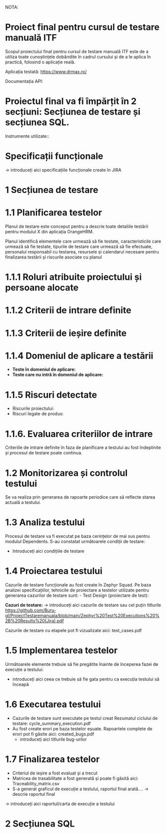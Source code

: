 NOTA:
# Proiect final pentru cursul de testare manuală ITF

Scopul proiectului final pentru cursul de testare manuală ITF este de a utiliza toate cunoștințele dobândite în cadrul cursului și de a le aplica în practică, folosind o aplicație reală.

Aplicația testată: https://www.drmax.ro/

Documentația API:

# Proiectul final va fi împărțit în 2 secțiuni: Secțiunea de testare și secțiunea SQL.

Instrumente utilizate::

# Specificații funcționale

-> introduceți aici specificațiile funcționale create în JIRA

# 1 Secțiunea de testare

# 1.1 Planificarea testelor

Planul de testare este conceput pentru a descrie toate detaliile testării pentru modulul X din aplicația OrangeHRM.

Planul identifică elementele care urmează să fie testate, caracteristicile care urmează să fie testate, tipurile de testare care urmează să fie efectuate, personalul responsabil cu testarea, resursele și calendarul necesare pentru finalizarea testării și riscurile asociate cu planul

# 1.1.1 Roluri atribuite proiectului și persoane alocate

# 1.1.2 Criterii de intrare definite

# 1.1.3 Criterii de ieșire definite

# 1.1.4 Domeniul de aplicare a testării

* __Teste în domeniul de aplicare:__  
* __Teste care nu intră în domeniul de aplicare:__

# 1.1.5 Riscuri detectate
* Riscurile proiectului:
* Riscuri legate de produs:

# 1.1.6. Evaluarea criteriilor de intrare

Criteriile de intrare definite în faza de planificare a testului au fost îndeplinite și procesul de testare poate continua.

# 1.2 Monitorizarea și controlul testului

Se va realiza prin generarea de rapoarte periodice care să reflecte starea actuală a testului.

# 1.3 Analiza testului

Procesul de testare va fi executat pe baza cerințelor de mai sus pentru modulul Dependents. S-au constatat următoarele condiții de testare:
* Introduceți aici condițiile de testare

# 1.4 Proiectarea testului

Cazurile de testare funcționale au fost create în Zephyr Squad. Pe baza analizei specificațiilor, tehnicile de proiectare a testelor utilizate pentru generarea cazurilor de testare sunt: - Test Design (proiectare de test):

**Cazuri de testare:**
-> introduceți aici cazurile de testare sau cel puțin titlurile
https://github.com/Buru-gl/ProiectTestaremanuala/blob/main/Zephyr%20Test%20Executions%20%2B%20Results%20(Jira).pdf

Cazurile de testare cu etapele pot fi vizualizate aici: test_cases.pdf

# 1.5 Implementarea testelor

Următoarele elemente trebuie să fie pregătite înainte de începerea fazei de execuție a testului:

* introduceți aici ceea ce trebuie să fie gata pentru ca execuția testului să înceapă

# 1.6 Executarea testului

* Cazurile de testare sunt executate pe testul creat Rezumatul ciclului de testare: cycle_summary_execution.pdf
* Au fost create erori pe baza testelor eșuate. Rapoartele complete de erori pot fi găsite aici: created_bugs.pdf
  * introduceți aici titlurile bug-urilor

# 1.7 Finalizarea testelor

* Criteriul de ieșire a fost evaluat și a trecut
* Matricea de trasabilitate a fost generată și poate fi găsită aici: Traceability_matrix.csv
* S-a generat graficul de execuție a testului, raportul final arată.... -> descrie raportul final

-> introduceți aici raportul/carta de execuție a testului

# 2 Secțiunea SQL
